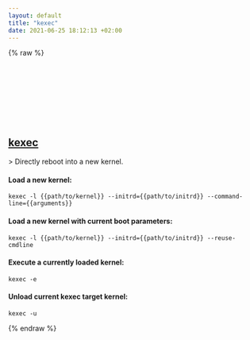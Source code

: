 ```yaml
---
layout: default
title: "kexec"
date: 2021-06-25 18:12:13 +02:00
---
```

{% raw %}
<h2 id="kexec">
  <a href="/en/linux/kexec.html">kexec</a> <a href="#kexec"><svg class="icon">
    <use href="/assets/images/unicode_sprite.svg#link" />
  </svg></a>
</h2>
> Directly reboot into a new kernel.

#### Load a new kernel:
```shell
kexec -l {{path/to/kernel}} --initrd={{path/to/initrd}} --command-line={{arguments}}
```
#### Load a new kernel with current boot parameters:
```shell
kexec -l {{path/to/kernel}} --initrd={{path/to/initrd}} --reuse-cmdline
```
#### Execute a currently loaded kernel:
```shell
kexec -e
```
#### Unload current kexec target kernel:
```shell
kexec -u
```
{% endraw %}